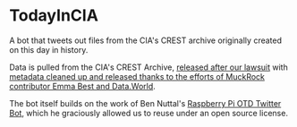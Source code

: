 # TodayInCIA
A bot that tweets out files from the CIA's CREST archive originally created on this day in history.

Data is pulled from the CIA's CREST Archive, [released after our lawsuit](https://www.muckrock.com/news/archives/2017/jan/19/three-year-saga-behind-CIA-release/) with [metadata cleaned up and released thanks to the efforts of MuckRock contributor Emma Best and Data.World](https://data.world/cia-crest-files/cia-crest-archive-metadata).

The bot itself builds on the work of Ben Nuttal's [Raspberry Pi OTD Twitter Bot](https://github.com/bennuttall/rpi-otd-bot), which he graciously allowed us to reuse under an open source license.
